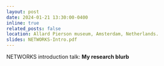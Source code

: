 ```yaml
---
layout: post
date: 2024-01-21 13:30:00-0400
inline: true
related_posts: false
location: Allard Pierson museum, Amsterdam, Netherlands. 
slides: NETWORKS-Intro.pdf
---
```


NETWORKS introduction talk: **My research blurb**